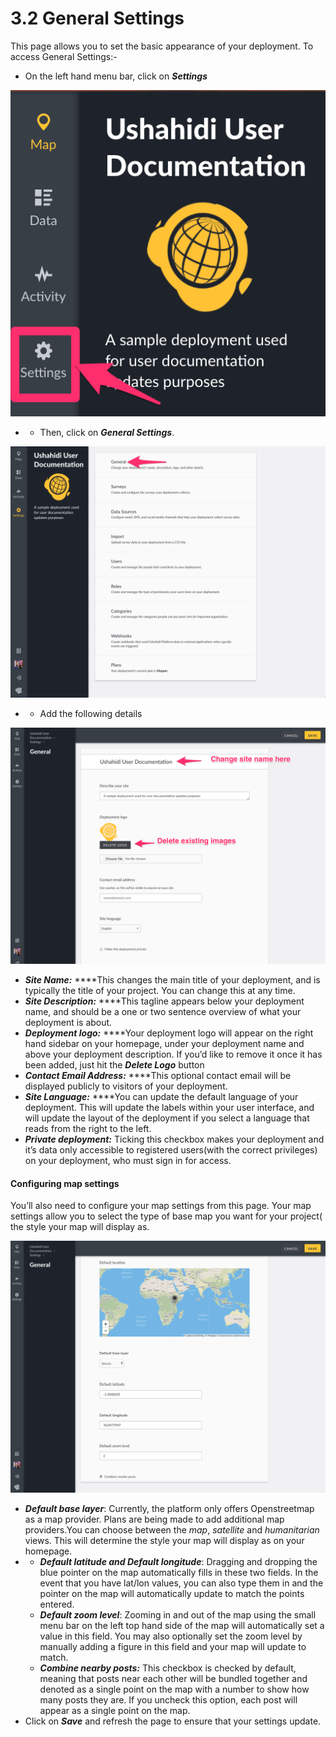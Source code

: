 # 3.2 General Settings

This page allows you to set the basic appearance of your deployment. To access General Settings:-

* On the left hand menu bar, click on _**Settings**_

![Settings button in the sidebar of an Ushahidi.io deployment](../.gitbook/assets/updated_settings%20%281%29.png)

* * Then, click on _**General Settings**_.

![General settings link in the Settings page of an Ushahidi.io deployment.](../.gitbook/assets/updated_general.png)

* * Add the following details

![Changing site name and logo in the General settings page.](../.gitbook/assets/settings_1_updated.png)

* _**Site Name:**_ ****This changes the main title of your deployment, and is typically the title of your project. You can change this at any time.
* _**Site Description:**_ ****This tagline appears below your deployment name, and should be a one or two sentence overview of what your deployment is about.
* _**Deployment logo:**_ ****Your deployment logo will appear on the right hand sidebar on your homepage, under your deployment name and above your deployment description. If you’d like to remove it once it has been added, just hit the _**Delete Logo**_ button
* _**Contact Email Address:**_ ****This optional contact email will be displayed publicly to visitors of your deployment.
* _**Site Language:**_ ****You can update the default language of your deployment. This will update the labels within your user interface, and will update the layout of the deployment if you select a language that reads from the right to the left.
* _**Private deployment:**_ Ticking this checkbox makes your deployment and it’s data only accessible to registered users\(with the correct privileges\) on your deployment, who must sign in for access.

#### Configuring map settings

You’ll also need to configure your map settings from this page. Your map settings allow you to select the type of base map you want for your project\( the style your map will display as.

![](../.gitbook/assets/settings_2.png)

* _**Default base layer**_: Currently, the platform only offers Openstreetmap as a map provider. Plans are being made to add additional map providers.You can choose between the _map_, _satellite_ and _humanitarian_ views. This will determine the style your map will display as on your homepage.
* * _**Default latitude and Default longitude**_: Dragging and dropping the blue pointer on the map automatically fills in these two fields. In the event that you have lat/lon values, you can also type them in and the pointer on the map will automatically update to match the points entered.
  * _**Default zoom level**_: Zooming in and out of the map using the small menu bar on the left top hand side of the map will automatically set a value in this field. You may also optionally set the zoom level by manually adding a figure in this field and your map will update to match.
  * _**Combine nearby posts:**_ This checkbox is checked by default, meaning that posts near each other will be bundled together and denoted as a single point on the map with a number to show how many posts they are. If you uncheck this option, each post will appear as a single point on the map.
* Click on _**Save**_ and refresh the page to ensure that your settings update.

